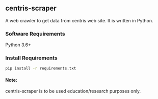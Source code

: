 ## centris-scraper
A web crawler to get data from centris web site. It is written in Python.

### Software Requirements
Python 3.6+

### Install Requirements
```sh
pip install -r requirements.txt
```

#### Note:
centris-scraper is to be used education/research purposes only.